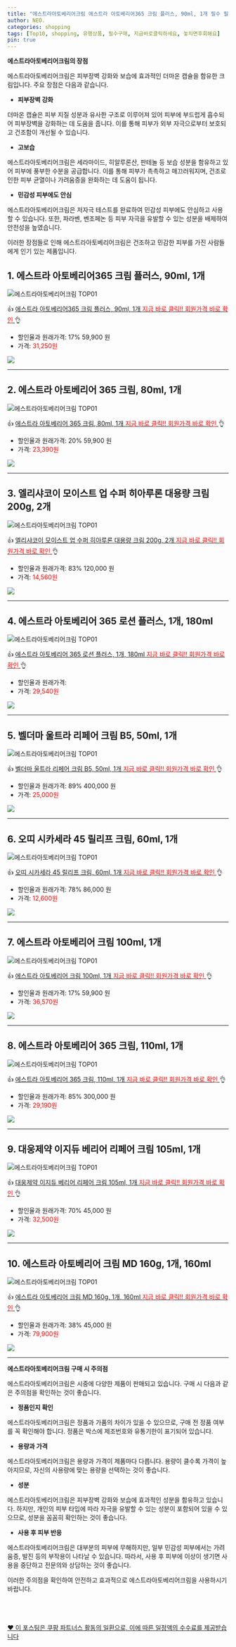 ```yaml
---
title: "에스트라아토베리어크림 에스트라 아토베리어365 크림 플러스, 90ml, 1개 필수 필요 추천 제품 비교 최저 가격 비교 장점 구매 후기 구매평"
author: NEO.
categories: shopping
tags: [Top10, shopping, 유행상품, 필수구매, 지금바로클릭하세요, 놓치면후회해요]
pin: true
---
```

**에스트라아토베리어크림의 장점**

에스트라아토베리어크림은 피부장벽 강화와 보습에 효과적인 더마온 캡슐을 함유한 크림입니다. 주요 장점은 다음과 같습니다.

* **피부장벽 강화**

더마온 캡슐은 피부 지질 성분과 유사한 구조로 이루어져 있어 피부에 부드럽게 흡수되어 피부장벽을 강화하는 데 도움을 줍니다. 이를 통해 피부가 외부 자극으로부터 보호되고 건조함이 개선될 수 있습니다.

* **고보습**

에스트라아토베리어크림은 세라마이드, 히알루론산, 판테놀 등 보습 성분을 함유하고 있어 피부에 풍부한 수분을 공급합니다. 이를 통해 피부가 촉촉하고 매끄러워지며, 건조로 인한 피부 균열이나 가려움증을 완화하는 데 도움이 됩니다.

* **민감성 피부에도 안심**

에스트라아토베리어크림은 저자극 테스트를 완료하여 민감성 피부에도 안심하고 사용할 수 있습니다. 또한, 파라벤, 벤조페논 등 피부 자극을 유발할 수 있는 성분을 배제하여 안전성을 높였습니다.

이러한 장점들로 인해 에스트라아토베리어크림은 건조하고 민감한 피부를 가진 사람들에게 인기 있는 제품입니다.

   

## 1. 에스트라 아토베리어365 크림 플러스, 90ml, 1개

![에스트라아토베리어크림 TOP01](https://thumbnail6.coupangcdn.com/thumbnails/remote/490x490ex/image/retail/images/3017953017724872-96fdd813-e1bf-4673-91bd-9db72e6dcb70.jpg)


👍 [에스트라 아토베리어365 크림 플러스, 90ml, 1개 <font color=red> 지금 바로 클릭!! 회원가격 바로 확인 </font> ](https://link.coupang.com/re/AFFSDP?lptag=AF3617701&subid=GithubCoopas&pageKey=6249008831&traceid=V0-153&itemId=12656558190&vendorItemId=79923886105) 👌 


- 할인율과 원래가격: 17%  59,900   원
- 가격: <span style='color:red'>31,250원</span>

[![](/discount_price.png)](https://link.coupang.com/re/AFFSDP?lptag=AF3617701&subid=GithubCoopas&pageKey=6249008831&traceid=V0-153&itemId=12656558190&vendorItemId=79923886105)

---


   

## 2. 에스트라 아토베리어 365 크림, 80ml, 1개

![에스트라아토베리어크림 TOP01](https://thumbnail6.coupangcdn.com/thumbnails/remote/490x490ex/image/vendor_inventory/2ec0/95d6d045f89ea3767db008b45a9fa507a7dd43c5de164c5b70ccf8095e91.png)


👍 [에스트라 아토베리어 365 크림, 80ml, 1개 <font color=red> 지금 바로 클릭!! 회원가격 바로 확인 </font> ](https://link.coupang.com/re/AFFSDP?lptag=AF3617701&subid=GithubCoopas&pageKey=7440401895&traceid=V0-153&itemId=8590976817&vendorItemId=87698026252) 👌 


- 할인율과 원래가격: 20%  59,900   원
- 가격: <span style='color:red'>23,390원</span>

[![](/discount_price.png)](https://link.coupang.com/re/AFFSDP?lptag=AF3617701&subid=GithubCoopas&pageKey=7440401895&traceid=V0-153&itemId=8590976817&vendorItemId=87698026252)

---


   

## 3. 엘리샤코이 모이스트 업 수퍼 히아루론 대용량 크림 200g, 2개

![에스트라아토베리어크림 TOP01](https://thumbnail8.coupangcdn.com/thumbnails/remote/490x490ex/image/vendor_inventory/318d/ef9b1aac5dc8f523d80950d10b030a142d013600e48b9ff1235955905f16.jpg)


👍 [엘리샤코이 모이스트 업 수퍼 히아루론 대용량 크림 200g, 2개 <font color=red> 지금 바로 클릭!! 회원가격 바로 확인 </font> ](https://link.coupang.com/re/AFFSDP?lptag=AF3617701&subid=GithubCoopas&pageKey=6592814434&traceid=V0-153&itemId=15039916343&vendorItemId=70524619202) 👌 


- 할인율과 원래가격: 83%  120,000   원
- 가격: <span style='color:red'>14,560원</span>

[![](/discount_price.png)](https://link.coupang.com/re/AFFSDP?lptag=AF3617701&subid=GithubCoopas&pageKey=6592814434&traceid=V0-153&itemId=15039916343&vendorItemId=70524619202)

---


   

## 4. 에스트라 아토베리어 365 로션 플러스, 1개, 180ml

![에스트라아토베리어크림 TOP01](https://thumbnail10.coupangcdn.com/thumbnails/remote/490x490ex/image/retail/images/4690401835144025-94ad53c9-f9ab-4a5b-ae5e-8985bf1e627b.jpg)


👍 [에스트라 아토베리어 365 로션 플러스, 1개, 180ml <font color=red> 지금 바로 클릭!! 회원가격 바로 확인 </font> ](https://link.coupang.com/re/AFFSDP?lptag=AF3617701&subid=GithubCoopas&pageKey=6248925733&traceid=V0-153&itemId=12655849052&vendorItemId=79923189403) 👌 


- 할인율과 원래가격: 
- 가격: <span style='color:red'>29,540원</span>

[![](/discount_price.png)](https://link.coupang.com/re/AFFSDP?lptag=AF3617701&subid=GithubCoopas&pageKey=6248925733&traceid=V0-153&itemId=12655849052&vendorItemId=79923189403)

---


   

## 5. 벨더마 울트라 리페어 크림 B5, 50ml, 1개

![에스트라아토베리어크림 TOP01](https://thumbnail10.coupangcdn.com/thumbnails/remote/490x490ex/image/vendor_inventory/1f1c/eb26aa58e2577f6108bca474251a87013a9ac6f865c0e414d8f22862bc01.jpg)


👍 [벨더마 울트라 리페어 크림 B5, 50ml, 1개 <font color=red> 지금 바로 클릭!! 회원가격 바로 확인 </font> ](https://link.coupang.com/re/AFFSDP?lptag=AF3617701&subid=GithubCoopas&pageKey=1553337996&traceid=V0-153&itemId=2656956670&vendorItemId=4783348209) 👌 


- 할인율과 원래가격: 89%  400,000   원
- 가격: <span style='color:red'>25,000원</span>

[![](/discount_price.png)](https://link.coupang.com/re/AFFSDP?lptag=AF3617701&subid=GithubCoopas&pageKey=1553337996&traceid=V0-153&itemId=2656956670&vendorItemId=4783348209)

---


   

## 6. 오띠 시카세라 45 릴리프 크림, 60ml, 1개

![에스트라아토베리어크림 TOP01](https://thumbnail10.coupangcdn.com/thumbnails/remote/490x490ex/image/retail/images/2020/09/14/20/0/b8ef86b6-8e26-4d54-90eb-7158cabbfab1.jpg)


👍 [오띠 시카세라 45 릴리프 크림, 60ml, 1개 <font color=red> 지금 바로 클릭!! 회원가격 바로 확인 </font> ](https://link.coupang.com/re/AFFSDP?lptag=AF3617701&subid=GithubCoopas&pageKey=2208684861&traceid=V0-153&itemId=3758788531&vendorItemId=71743887212) 👌 


- 할인율과 원래가격: 78%  86,000   원
- 가격: <span style='color:red'>12,600원</span>

[![](/discount_price.png)](https://link.coupang.com/re/AFFSDP?lptag=AF3617701&subid=GithubCoopas&pageKey=2208684861&traceid=V0-153&itemId=3758788531&vendorItemId=71743887212)

---


   

## 7. 에스트라 아토베리어 크림 100ml, 1개

![에스트라아토베리어크림 TOP01](https://thumbnail7.coupangcdn.com/thumbnails/remote/490x490ex/image/vendor_inventory/06d4/4392d8504ea4d95e67280325300ae7b89fca328002a7565a3cff96922715.png)


👍 [에스트라 아토베리어 크림 100ml, 1개 <font color=red> 지금 바로 클릭!! 회원가격 바로 확인 </font> ](https://link.coupang.com/re/AFFSDP?lptag=AF3617701&subid=GithubCoopas&pageKey=6617003026&traceid=V0-153&itemId=15028728832&vendorItemId=87925133475) 👌 


- 할인율과 원래가격: 17%  59,900   원
- 가격: <span style='color:red'>36,570원</span>

[![](/discount_price.png)](https://link.coupang.com/re/AFFSDP?lptag=AF3617701&subid=GithubCoopas&pageKey=6617003026&traceid=V0-153&itemId=15028728832&vendorItemId=87925133475)

---


   

## 8. 에스트라 아토베리어 365 크림, 110ml, 1개

![에스트라아토베리어크림 TOP01](https://thumbnail8.coupangcdn.com/thumbnails/remote/490x490ex/image/vendor_inventory/c8f8/7057d82e2290314b83030b0fbfd91aa0ef4d1cae69e3365ad0c123f84e57.jpg)


👍 [에스트라 아토베리어 365 크림, 110ml, 1개 <font color=red> 지금 바로 클릭!! 회원가격 바로 확인 </font> ](https://link.coupang.com/re/AFFSDP?lptag=AF3617701&subid=GithubCoopas&pageKey=7440401895&traceid=V0-153&itemId=19346205823&vendorItemId=86459575684) 👌 


- 할인율과 원래가격: 85%  300,000   원
- 가격: <span style='color:red'>29,190원</span>

[![](/discount_price.png)](https://link.coupang.com/re/AFFSDP?lptag=AF3617701&subid=GithubCoopas&pageKey=7440401895&traceid=V0-153&itemId=19346205823&vendorItemId=86459575684)

---


   

## 9. 대웅제약 이지듀 베리어 리페어 크림 105ml, 1개

![에스트라아토베리어크림 TOP01](https://thumbnail7.coupangcdn.com/thumbnails/remote/490x490ex/image/vendor_inventory/33df/fc9090874dde573ba8155bb7955555235482b936862af08685f0ace6f9ab.jpg)


👍 [대웅제약 이지듀 베리어 리페어 크림 105ml, 1개 <font color=red> 지금 바로 클릭!! 회원가격 바로 확인 </font> ](https://link.coupang.com/re/AFFSDP?lptag=AF3617701&subid=GithubCoopas&pageKey=7670453398&traceid=V0-153&itemId=20460423496&vendorItemId=87359427879) 👌 


- 할인율과 원래가격: 70%  45,000   원
- 가격: <span style='color:red'>32,500원</span>

[![](/discount_price.png)](https://link.coupang.com/re/AFFSDP?lptag=AF3617701&subid=GithubCoopas&pageKey=7670453398&traceid=V0-153&itemId=20460423496&vendorItemId=87359427879)

---


   

## 10. 에스트라 아토베리어 크림 MD 160g, 1개, 160ml

![에스트라아토베리어크림 TOP01](https://thumbnail9.coupangcdn.com/thumbnails/remote/490x490ex/image/vendor_inventory/12c7/bb26238faf02dbcd3792c98b7478135842b516aebae1e89dcb8e904de78d.jpg)


👍 [에스트라 아토베리어 크림 MD 160g, 1개, 160ml <font color=red> 지금 바로 클릭!! 회원가격 바로 확인 </font> ](https://link.coupang.com/re/AFFSDP?lptag=AF3617701&subid=GithubCoopas&pageKey=6617003026&traceid=V0-153&itemId=17296077541&vendorItemId=84467016375) 👌 


- 할인율과 원래가격: 38%  45,000   원
- 가격: <span style='color:red'>79,900원</span>

[![](/discount_price.png)](https://link.coupang.com/re/AFFSDP?lptag=AF3617701&subid=GithubCoopas&pageKey=6617003026&traceid=V0-153&itemId=17296077541&vendorItemId=84467016375)

---
**에스트라아토베리어크림 구매 시 주의점**

에스트라아토베리어크림은 시중에 다양한 제품이 판매되고 있습니다. 구매 시 다음과 같은 주의점을 확인하는 것이 좋습니다.

* **정품인지 확인**

에스트라아토베리어크림은 정품과 가품의 차이가 있을 수 있으므로, 구매 전 정품 여부를 꼭 확인해야 합니다. 정품은 박스에 제조번호와 유통기한이 표기되어 있습니다.

* **용량과 가격**

에스트라아토베리어크림은 용량과 가격이 제품마다 다릅니다. 용량이 클수록 가격이 높아지므로, 자신의 사용량에 맞는 용량을 선택하는 것이 좋습니다.

* **성분**

에스트라아토베리어크림은 피부장벽 강화와 보습에 효과적인 성분을 함유하고 있습니다. 하지만, 개인의 피부 타입에 따라 자극을 유발할 수 있는 성분이 포함되어 있을 수 있으므로, 성분을 꼼꼼히 확인하는 것이 좋습니다.

* **사용 후 피부 반응**

에스트라아토베리어크림은 대부분의 피부에 무해하지만, 일부 민감성 피부에서는 가려움증, 발진 등의 부작용이 나타날 수 있습니다. 따라서, 사용 후 피부에 이상이 생기면 사용을 중단하고 전문의와 상담하는 것이 좋습니다.

이러한 주의점을 확인하여 안전하고 효과적으로 에스트라아토베리어크림을 사용하시기 바랍니다.<br><br><br><br><br> [ ❤  이 포스팅은 쿠팡 파트너스 활동의 일환으로, 이에 따른 일정액의 수수료를 제공받습니다](https://link.coupang.com/a/bcEFyh)